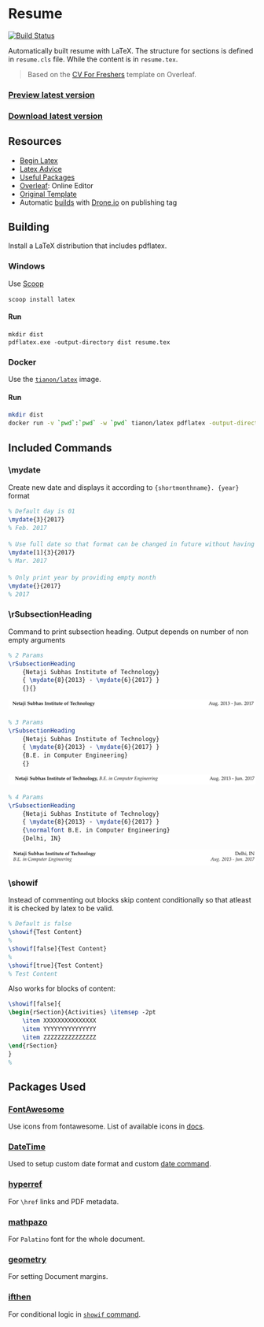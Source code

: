 # Resume

[![Build Status](https://cloud.drone.io/api/badges/rohit-smpx/resume/status.svg)](https://cloud.drone.io/rohit-smpx/resume)

Automatically built resume with LaTeX. The structure for sections is defined in `resume.cls` file. While the content is in `resume.tex`.

> Based on the [CV For Freshers](https://www.overleaf.com/latex/templates/cv-for-freshers/jkpwvnrdrxpm) template on Overleaf.

### [Preview latest version](https://go.boring.download/resume-preview)

### [Download latest version](https://go.boring.download/resume)


## Resources

- [Begin Latex](https://github.com/luong-komorebi/Begin-Latex-in-minutes)
- [Latex Advice](https://github.com/dspinellis/latex-advice)
- [Useful Packages](https://tex.stackexchange.com/questions/553/what-packages-do-people-load-by-default-in-latex)
- [Overleaf](https://www.overleaf.com/): Online Editor
- [Original Template](https://www.overleaf.com/latex/templates/cv-for-freshers/jkpwvnrdrxpm)
- Automatic [builds](https://cloud.drone.io/rohit-smpx/resume) with [Drone.io](https://cloud.drone.io) on publishing tag

## Building

Install a LaTeX distribution that includes pdflatex.

### Windows

Use [Scoop](https://scoop.sh/)

`scoop install latex`

#### Run

```
mkdir dist
pdflatex.exe -output-directory dist resume.tex
```

### Docker

Use the [`tianon/latex`](https://hub.docker.com/r/tianon/latex/) image.

#### Run

```sh
mkdir dist
docker run -v `pwd`:`pwd` -w `pwd` tianon/latex pdflatex -output-directory dist -interaction errorstopmode -halt-on-error resume.tex
```


## Included Commands

### \mydate

Create new date and displays it according to `{shortmonthname}. {year}` format

```tex
% Default day is 01
\mydate{3}{2017}
% Feb. 2017

% Use full date so that format can be changed in future without having to change all dates
\mydate[1]{3}{2017}
% Mar. 2017

% Only print year by providing empty month
\mydate{}{2017}
% 2017
```

### \rSubsectionHeading

Command to print subsection heading. Output depends on number of non empty arguments

```tex
% 2 Params
\rSubsectionHeading
    {Netaji Subhas Institute of Technology}
    { \mydate{8}{2013} - \mydate{6}{2017} }
    {}{}
```
![2ParamsPreview](./docs/2ParamSubSectionHeading.PNG)

```tex
% 3 Params
\rSubsectionHeading
    {Netaji Subhas Institute of Technology}
    { \mydate{8}{2013} - \mydate{6}{2017} }
    {B.E. in Computer Engineering}
    {}
```

![3ParamsPreview](./docs/3ParamSubSectionHeading.PNG)

```tex
% 4 Params
\rSubsectionHeading
    {Netaji Subhas Institute of Technology}
    { \mydate{8}{2013} - \mydate{6}{2017} }
    {\normalfont B.E. in Computer Engineering}
    {Delhi, IN}
```

![4ParamsPreview](./docs/4ParamSubSectionHeading.PNG)

### \showif

Instead of commenting out blocks skip content conditionally so that atleast it is checked by latex to be valid.

```tex
% Default is false
\showif{Test Content}
%
\showif[false]{Test Content}
%
\showif[true]{Test Content}
% Test Content
```

Also works for blocks of content:

```tex
\showif[false]{
\begin{rSection}{Activities} \itemsep -2pt
    \item XXXXXXXXXXXXXXX
    \item YYYYYYYYYYYYYYY
    \item ZZZZZZZZZZZZZZZ
\end{rSection}
}
%
```

## Packages Used

### [FontAwesome](https://github.com/xdanaux/fontawesome-latex)

Use icons from fontawesome. List of available icons in [docs](http://ctan.imsc.res.in/fonts/fontawesome/doc/fontawesome.pdf).

### [DateTime](https://ctan.org/pkg/datetime)

Used to setup custom date format and custom [date command](#mydate).

### [hyperref](https://github.com/ho-tex/hyperref)

For `\href` links and PDF metadata.

### [mathpazo](https://ctan.org/pkg/mathpazo)

For `Palatino` font for the whole document.

### [geometry](https://ctan.org/pkg/geometry)

For setting Document margins.

### [ifthen](https://ctan.org/pkg/ifthen)

For conditional logic in [`showif` command](#showif).
